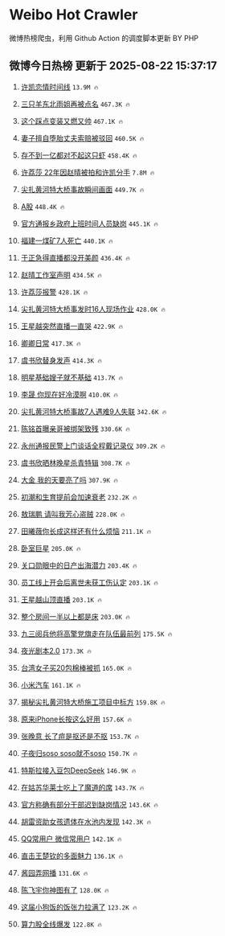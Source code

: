 # Weibo Hot Crawler 



微博热榜爬虫，利用 Github Action 的调度脚本更新 BY PHP 


## 微博今日热榜 更新于 2025-08-22 15:37:17 
1. [许凯恋情时间线](https://s.weibo.com/weibo?q=%E8%AE%B8%E5%87%AF%E6%81%8B%E6%83%85%E6%97%B6%E9%97%B4%E7%BA%BF&t=31&band_rank=1&Refer=top) `13.9M 🔥` 

1. [三只羊东北雨姐再被点名](https://s.weibo.com/weibo?q=%23%E4%B8%89%E5%8F%AA%E7%BE%8A%E4%B8%9C%E5%8C%97%E9%9B%A8%E5%A7%90%E5%86%8D%E8%A2%AB%E7%82%B9%E5%90%8D%23&t=31&band_rank=2&Refer=top) `467.3K 🔥` 

1. [这个踩点变装又燃又帅](https://s.weibo.com/weibo?q=%23%E8%BF%99%E4%B8%AA%E8%B8%A9%E7%82%B9%E5%8F%98%E8%A3%85%E5%8F%88%E7%87%83%E5%8F%88%E5%B8%85%23&t=31&band_rank=3&Refer=top) `467.1K 🔥` 

1. [妻子擅自堕胎丈夫索赔被驳回](https://s.weibo.com/weibo?q=%23%E5%A6%BB%E5%AD%90%E6%93%85%E8%87%AA%E5%A0%95%E8%83%8E%E4%B8%88%E5%A4%AB%E7%B4%A2%E8%B5%94%E8%A2%AB%E9%A9%B3%E5%9B%9E%23&t=31&band_rank=4&Refer=top) `460.5K 🔥` 

1. [存不到一亿都对不起这只虾](https://s.weibo.com/weibo?q=%E5%AD%98%E4%B8%8D%E5%88%B0%E4%B8%80%E4%BA%BF%E9%83%BD%E5%AF%B9%E4%B8%8D%E8%B5%B7%E8%BF%99%E5%8F%AA%E8%99%BE&t=31&band_rank=5&Refer=top) `458.4K 🔥` 

1. [许荔莎 22年因赵晴被拍和许凯分手](https://s.weibo.com/weibo?q=%E8%AE%B8%E8%8D%94%E8%8E%8E%2022%E5%B9%B4%E5%9B%A0%E8%B5%B5%E6%99%B4%E8%A2%AB%E6%8B%8D%E5%92%8C%E8%AE%B8%E5%87%AF%E5%88%86%E6%89%8B&t=31&band_rank=6&Refer=top) `7.8M 🔥` 

1. [尖扎黄河特大桥事故瞬间画面](https://s.weibo.com/weibo?q=%23%E5%B0%96%E6%89%8E%E9%BB%84%E6%B2%B3%E7%89%B9%E5%A4%A7%E6%A1%A5%E4%BA%8B%E6%95%85%E7%9E%AC%E9%97%B4%E7%94%BB%E9%9D%A2%23&t=31&band_rank=7&Refer=top) `449.7K 🔥` 

1. [A股](https://s.weibo.com/weibo?q=A%E8%82%A1&t=31&band_rank=8&Refer=top) `448.4K 🔥` 

1. [官方通报乡政府上班时间人员缺岗](https://s.weibo.com/weibo?q=%23%E5%AE%98%E6%96%B9%E9%80%9A%E6%8A%A5%E4%B9%A1%E6%94%BF%E5%BA%9C%E4%B8%8A%E7%8F%AD%E6%97%B6%E9%97%B4%E4%BA%BA%E5%91%98%E7%BC%BA%E5%B2%97%23&t=31&band_rank=9&Refer=top) `445.1K 🔥` 

1. [福建一煤矿7人死亡](https://s.weibo.com/weibo?q=%23%E7%A6%8F%E5%BB%BA%E4%B8%80%E7%85%A4%E7%9F%BF7%E4%BA%BA%E6%AD%BB%E4%BA%A1%23&t=31&band_rank=10&Refer=top) `440.1K 🔥` 

1. [于正急得直播都没开美颜](https://s.weibo.com/weibo?q=%E4%BA%8E%E6%AD%A3%E6%80%A5%E5%BE%97%E7%9B%B4%E6%92%AD%E9%83%BD%E6%B2%A1%E5%BC%80%E7%BE%8E%E9%A2%9C&t=31&band_rank=11&Refer=top) `436.4K 🔥` 

1. [赵晴工作室声明](https://s.weibo.com/weibo?q=%23%E8%B5%B5%E6%99%B4%E5%B7%A5%E4%BD%9C%E5%AE%A4%E5%A3%B0%E6%98%8E%23&t=31&band_rank=12&Refer=top) `434.5K 🔥` 

1. [许荔莎报警](https://s.weibo.com/weibo?q=%E8%AE%B8%E8%8D%94%E8%8E%8E%E6%8A%A5%E8%AD%A6&t=31&band_rank=13&Refer=top) `428.1K 🔥` 

1. [尖扎黄河特大桥事发时16人现场作业](https://s.weibo.com/weibo?q=%23%E5%B0%96%E6%89%8E%E9%BB%84%E6%B2%B3%E7%89%B9%E5%A4%A7%E6%A1%A5%E4%BA%8B%E5%8F%91%E6%97%B616%E4%BA%BA%E7%8E%B0%E5%9C%BA%E4%BD%9C%E4%B8%9A%23&t=31&band_rank=14&Refer=top) `428.0K 🔥` 

1. [王星越突然直播一直哭](https://s.weibo.com/weibo?q=%E7%8E%8B%E6%98%9F%E8%B6%8A%E7%AA%81%E7%84%B6%E7%9B%B4%E6%92%AD%E4%B8%80%E7%9B%B4%E5%93%AD&t=31&band_rank=15&Refer=top) `422.9K 🔥` 

1. [卿卿日常](https://s.weibo.com/weibo?q=%E5%8D%BF%E5%8D%BF%E6%97%A5%E5%B8%B8&t=31&band_rank=16&Refer=top) `417.3K 🔥` 

1. [虞书欣替身发声](https://s.weibo.com/weibo?q=%23%E8%99%9E%E4%B9%A6%E6%AC%A3%E6%9B%BF%E8%BA%AB%E5%8F%91%E5%A3%B0%23&t=31&band_rank=17&Refer=top) `414.3K 🔥` 

1. [明星基础嫂子就不基础](https://s.weibo.com/weibo?q=%23%E6%98%8E%E6%98%9F%E5%9F%BA%E7%A1%80%E5%AB%82%E5%AD%90%E5%B0%B1%E4%B8%8D%E5%9F%BA%E7%A1%80%23&t=31&band_rank=18&Refer=top) `413.7K 🔥` 

1. [李晟 你现在好冷漠啊](https://s.weibo.com/weibo?q=%E6%9D%8E%E6%99%9F%20%E4%BD%A0%E7%8E%B0%E5%9C%A8%E5%A5%BD%E5%86%B7%E6%BC%A0%E5%95%8A&t=31&band_rank=19&Refer=top) `410.0K 🔥` 

1. [尖扎黄河特大桥事故7人遇难9人失联](https://s.weibo.com/weibo?q=%23%E5%B0%96%E6%89%8E%E9%BB%84%E6%B2%B3%E7%89%B9%E5%A4%A7%E6%A1%A5%E4%BA%8B%E6%95%857%E4%BA%BA%E9%81%87%E9%9A%BE9%E4%BA%BA%E5%A4%B1%E8%81%94%23&t=31&band_rank=20&Refer=top) `342.6K 🔥` 

1. [陈铭首曝亲哥被绑架致残](https://s.weibo.com/weibo?q=%E9%99%88%E9%93%AD%E9%A6%96%E6%9B%9D%E4%BA%B2%E5%93%A5%E8%A2%AB%E7%BB%91%E6%9E%B6%E8%87%B4%E6%AE%8B&t=31&band_rank=21&Refer=top) `330.6K 🔥` 

1. [永州通报民警上门谈话全程戴记录仪](https://s.weibo.com/weibo?q=%23%E6%B0%B8%E5%B7%9E%E9%80%9A%E6%8A%A5%E6%B0%91%E8%AD%A6%E4%B8%8A%E9%97%A8%E8%B0%88%E8%AF%9D%E5%85%A8%E7%A8%8B%E6%88%B4%E8%AE%B0%E5%BD%95%E4%BB%AA%23&t=31&band_rank=22&Refer=top) `309.2K 🔥` 

1. [虞书欣晒林晚星杀青特辑](https://s.weibo.com/weibo?q=%23%E8%99%9E%E4%B9%A6%E6%AC%A3%E6%99%92%E6%9E%97%E6%99%9A%E6%98%9F%E6%9D%80%E9%9D%92%E7%89%B9%E8%BE%91%23&t=31&band_rank=23&Refer=top) `308.7K 🔥` 

1. [大金 我的天要亮了吗](https://s.weibo.com/weibo?q=%E5%A4%A7%E9%87%91%20%E6%88%91%E7%9A%84%E5%A4%A9%E8%A6%81%E4%BA%AE%E4%BA%86%E5%90%97&t=31&band_rank=24&Refer=top) `307.9K 🔥` 

1. [初潮和生育提前会加速衰老](https://s.weibo.com/weibo?q=%E5%88%9D%E6%BD%AE%E5%92%8C%E7%94%9F%E8%82%B2%E6%8F%90%E5%89%8D%E4%BC%9A%E5%8A%A0%E9%80%9F%E8%A1%B0%E8%80%81&t=31&band_rank=25&Refer=top) `232.2K 🔥` 

1. [敖瑞鹏 请叫我芳心盗贼](https://s.weibo.com/weibo?q=%E6%95%96%E7%91%9E%E9%B9%8F%20%E8%AF%B7%E5%8F%AB%E6%88%91%E8%8A%B3%E5%BF%83%E7%9B%97%E8%B4%BC&t=31&band_rank=26&Refer=top) `228.0K 🔥` 

1. [田曦薇你长成这样还有什么烦恼](https://s.weibo.com/weibo?q=%E7%94%B0%E6%9B%A6%E8%96%87%E4%BD%A0%E9%95%BF%E6%88%90%E8%BF%99%E6%A0%B7%E8%BF%98%E6%9C%89%E4%BB%80%E4%B9%88%E7%83%A6%E6%81%BC&t=31&band_rank=27&Refer=top) `211.1K 🔥` 

1. [卧室巨星](https://s.weibo.com/weibo?q=%E5%8D%A7%E5%AE%A4%E5%B7%A8%E6%98%9F&t=31&band_rank=28&Refer=top) `205.0K 🔥` 

1. [关口勋眼中的日产出海潜力](https://s.weibo.com/weibo?q=%23%E5%85%B3%E5%8F%A3%E5%8B%8B%E7%9C%BC%E4%B8%AD%E7%9A%84%E6%97%A5%E4%BA%A7%E5%87%BA%E6%B5%B7%E6%BD%9C%E5%8A%9B%23&t=31&band_rank=29&Refer=top) `203.4K 🔥` 

1. [员工线上开会后离世未获工伤认定](https://s.weibo.com/weibo?q=%23%E5%91%98%E5%B7%A5%E7%BA%BF%E4%B8%8A%E5%BC%80%E4%BC%9A%E5%90%8E%E7%A6%BB%E4%B8%96%E6%9C%AA%E8%8E%B7%E5%B7%A5%E4%BC%A4%E8%AE%A4%E5%AE%9A%23&t=31&band_rank=30&Refer=top) `203.1K 🔥` 

1. [王星越山顶直播](https://s.weibo.com/weibo?q=%E7%8E%8B%E6%98%9F%E8%B6%8A%E5%B1%B1%E9%A1%B6%E7%9B%B4%E6%92%AD&t=31&band_rank=31&Refer=top) `203.1K 🔥` 

1. [整个房间一半以上都是床](https://s.weibo.com/weibo?q=%E6%95%B4%E4%B8%AA%E6%88%BF%E9%97%B4%E4%B8%80%E5%8D%8A%E4%BB%A5%E4%B8%8A%E9%83%BD%E6%98%AF%E5%BA%8A&t=31&band_rank=32&Refer=top) `203.0K 🔥` 

1. [九三阅兵他将高擎党旗走在队伍最前列](https://s.weibo.com/weibo?q=%23%E4%B9%9D%E4%B8%89%E9%98%85%E5%85%B5%E4%BB%96%E5%B0%86%E9%AB%98%E6%93%8E%E5%85%9A%E6%97%97%E8%B5%B0%E5%9C%A8%E9%98%9F%E4%BC%8D%E6%9C%80%E5%89%8D%E5%88%97%23&t=31&band_rank=33&Refer=top) `175.5K 🔥` 

1. [夜光剧本2.0](https://s.weibo.com/weibo?q=%E5%A4%9C%E5%85%89%E5%89%A7%E6%9C%AC2.0&t=31&band_rank=34&Refer=top) `173.3K 🔥` 

1. [台湾女子买20包棉棒被抓](https://s.weibo.com/weibo?q=%E5%8F%B0%E6%B9%BE%E5%A5%B3%E5%AD%90%E4%B9%B020%E5%8C%85%E6%A3%89%E6%A3%92%E8%A2%AB%E6%8A%93&t=31&band_rank=35&Refer=top) `165.0K 🔥` 

1. [小米汽车](https://s.weibo.com/weibo?q=%23%E5%B0%8F%E7%B1%B3%E6%B1%BD%E8%BD%A6%23&t=31&band_rank=36&Refer=top) `161.1K 🔥` 

1. [揭秘尖扎黄河特大桥施工项目中标方](https://s.weibo.com/weibo?q=%23%E6%8F%AD%E7%A7%98%E5%B0%96%E6%89%8E%E9%BB%84%E6%B2%B3%E7%89%B9%E5%A4%A7%E6%A1%A5%E6%96%BD%E5%B7%A5%E9%A1%B9%E7%9B%AE%E4%B8%AD%E6%A0%87%E6%96%B9%23&t=31&band_rank=37&Refer=top) `159.8K 🔥` 

1. [原来iPhone长按这么好用](https://s.weibo.com/weibo?q=%E5%8E%9F%E6%9D%A5iPhone%E9%95%BF%E6%8C%89%E8%BF%99%E4%B9%88%E5%A5%BD%E7%94%A8&t=31&band_rank=38&Refer=top) `157.6K 🔥` 

1. [张晚意 长了痘是抠还是不抠](https://s.weibo.com/weibo?q=%E5%BC%A0%E6%99%9A%E6%84%8F%20%E9%95%BF%E4%BA%86%E7%97%98%E6%98%AF%E6%8A%A0%E8%BF%98%E6%98%AF%E4%B8%8D%E6%8A%A0&t=31&band_rank=39&Refer=top) `153.7K 🔥` 

1. [子夜归soso soso就不soso](https://s.weibo.com/weibo?q=%E5%AD%90%E5%A4%9C%E5%BD%92soso%20soso%E5%B0%B1%E4%B8%8Dsoso&t=31&band_rank=40&Refer=top) `150.7K 🔥` 

1. [特斯拉接入豆包DeepSeek](https://s.weibo.com/weibo?q=%23%E7%89%B9%E6%96%AF%E6%8B%89%E6%8E%A5%E5%85%A5%E8%B1%86%E5%8C%85DeepSeek%23&t=31&band_rank=41&Refer=top) `146.9K 🔥` 

1. [在姑苏华莱士吃上了魔道的席](https://s.weibo.com/weibo?q=%E5%9C%A8%E5%A7%91%E8%8B%8F%E5%8D%8E%E8%8E%B1%E5%A3%AB%E5%90%83%E4%B8%8A%E4%BA%86%E9%AD%94%E9%81%93%E7%9A%84%E5%B8%AD&t=31&band_rank=42&Refer=top) `143.7K 🔥` 

1. [官方称确有部分干部迟到缺岗情况](https://s.weibo.com/weibo?q=%23%E5%AE%98%E6%96%B9%E7%A7%B0%E7%A1%AE%E6%9C%89%E9%83%A8%E5%88%86%E5%B9%B2%E9%83%A8%E8%BF%9F%E5%88%B0%E7%BC%BA%E5%B2%97%E6%83%85%E5%86%B5%23&t=31&band_rank=43&Refer=top) `143.6K 🔥` 

1. [胡雷资助女孩遗体在水池内发现](https://s.weibo.com/weibo?q=%23%E8%83%A1%E9%9B%B7%E8%B5%84%E5%8A%A9%E5%A5%B3%E5%AD%A9%E9%81%97%E4%BD%93%E5%9C%A8%E6%B0%B4%E6%B1%A0%E5%86%85%E5%8F%91%E7%8E%B0%23&t=31&band_rank=44&Refer=top) `142.3K 🔥` 

1. [QQ常用户 微信常用户](https://s.weibo.com/weibo?q=QQ%E5%B8%B8%E7%94%A8%E6%88%B7%20%E5%BE%AE%E4%BF%A1%E5%B8%B8%E7%94%A8%E6%88%B7&t=31&band_rank=45&Refer=top) `142.1K 🔥` 

1. [直击王楚钦的多面魅力](https://s.weibo.com/weibo?q=%23%E7%9B%B4%E5%87%BB%E7%8E%8B%E6%A5%9A%E9%92%A6%E7%9A%84%E5%A4%9A%E9%9D%A2%E9%AD%85%E5%8A%9B%23&t=31&band_rank=46&Refer=top) `136.1K 🔥` 

1. [酱园弄网播](https://s.weibo.com/weibo?q=%E9%85%B1%E5%9B%AD%E5%BC%84%E7%BD%91%E6%92%AD&t=31&band_rank=47&Refer=top) `131.6K 🔥` 

1. [陈飞宇你神图有了](https://s.weibo.com/weibo?q=%23%E9%99%88%E9%A3%9E%E5%AE%87%E4%BD%A0%E7%A5%9E%E5%9B%BE%E6%9C%89%E4%BA%86%23&t=31&band_rank=48&Refer=top) `128.0K 🔥` 

1. [这届小狗饭的饭张力拉满了](https://s.weibo.com/weibo?q=%E8%BF%99%E5%B1%8A%E5%B0%8F%E7%8B%97%E9%A5%AD%E7%9A%84%E9%A5%AD%E5%BC%A0%E5%8A%9B%E6%8B%89%E6%BB%A1%E4%BA%86&t=31&band_rank=49&Refer=top) `123.2K 🔥` 

1. [算力股全线爆发](https://s.weibo.com/weibo?q=%23%E7%AE%97%E5%8A%9B%E8%82%A1%E5%85%A8%E7%BA%BF%E7%88%86%E5%8F%91%23&t=31&band_rank=50&Refer=top) `122.8K 🔥` 

